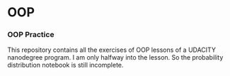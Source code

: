 # OOP
### OOP Practice
 This repository contains all the exercises of OOP lessons of a UDACITY nanodegree program. I am only halfway into the lesson. So the probability distribution notebook is still incomplete.
